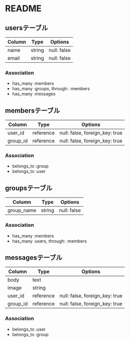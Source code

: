 # README

## usersテーブル

|Column|Type|Options|
|------|----|-------|
|name|string|null: false|
|email|string|null: false|

### Association
- has_many :members
- has_many :groups, through: :members
- has_many :messages


## membersテーブル

|Column|Type|Options|
|------|----|-------|
|user_id|reference|null: false, foreign_key: true|
|group_id|reference|null: false, foreign_key: true|

### Association
- belongs_to :group
- belongs_to :user


## groupsテーブル

|Column|Type|Options|
|------|----|-------|
|group_name|string|null: false|

### Association
- has_many :members
- has_many :users, through: :members

## messagesテーブル
|Column|Type|Options|
|------|----|-------|
|body|text|
|image|string|
|user_id|reference|null: false, foreign_key: true|
|group_id|reference|null: false, foreign_key: true|

### Association
- belongs_to :user
- belongs_to :group
